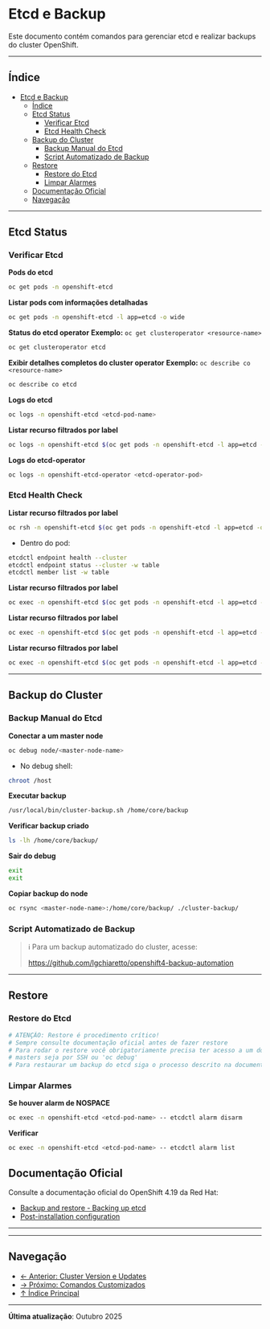 # Etcd e Backup

Este documento contém comandos para gerenciar etcd e realizar backups do cluster OpenShift.

---

## Índice

- [Etcd e Backup](#etcd-e-backup)
  - [Índice](#índice)
  - [Etcd Status](#etcd-status)
    - [Verificar Etcd](#verificar-etcd)
    - [Etcd Health Check](#etcd-health-check)
  - [Backup do Cluster](#backup-do-cluster)
    - [Backup Manual do Etcd](#backup-manual-do-etcd)
    - [Script Automatizado de Backup](#script-automatizado-de-backup)
  - [Restore](#restore)
    - [Restore do Etcd](#restore-do-etcd)
    - [Limpar Alarmes](#limpar-alarmes)
  - [Documentação Oficial](#documentação-oficial)
  - [Navegação](#navegação)
---

## Etcd Status

### Verificar Etcd
**Pods do etcd**

```bash
oc get pods -n openshift-etcd
```

**Listar pods com informações detalhadas**

```bash
oc get pods -n openshift-etcd -l app=etcd -o wide
```

**Status do etcd operator**
**Exemplo:** `oc get clusteroperator <resource-name>`

```bash
oc get clusteroperator etcd
```

**Exibir detalhes completos do cluster operator**
**Exemplo:** `oc describe co <resource-name>`

```bash
oc describe co etcd
```

**Logs do etcd**

```bash ignore-test
oc logs -n openshift-etcd <etcd-pod-name>
```

**Listar recurso filtrados por label**

```bash ignore-test
oc logs -n openshift-etcd $(oc get pods -n openshift-etcd -l app=etcd -o jsonpath='{.items[0].metadata.name}')
```

**Logs do etcd-operator**

```bash ignore-test
oc logs -n openshift-etcd-operator <etcd-operator-pod>
```

### Etcd Health Check
**Listar recurso filtrados por label**

```bash ignore-test
oc rsh -n openshift-etcd $(oc get pods -n openshift-etcd -l app=etcd -o jsonpath='{.items[0].metadata.name}')
```

* Dentro do pod:

```bash ignore-test
etcdctl endpoint health --cluster
etcdctl endpoint status --cluster -w table
etcdctl member list -w table
```

**Listar recurso filtrados por label**

```bash ignore-test
oc exec -n openshift-etcd $(oc get pods -n openshift-etcd -l app=etcd -o jsonpath='{.items[0].metadata.name}') -- etcdctl endpoint status --cluster -w table
```

**Listar recurso filtrados por label**

```bash ignore-test
oc exec -n openshift-etcd $(oc get pods -n openshift-etcd -l app=etcd -o jsonpath='{.items[1].metadata.name}') -- etcdctl member list -w table
```

**Listar recurso filtrados por label**

```bash ignore-test
oc exec -n openshift-etcd $(oc get pods -n openshift-etcd -l app=etcd -o jsonpath='{.items[0].metadata.name}') -- etcdctl alarm list
```

---

## Backup do Cluster

### Backup Manual do Etcd
**Conectar a um master node**

```bash ignore-test
oc debug node/<master-node-name>
```

* No debug shell:

```bash ignore-test
chroot /host
```

**Executar backup**

```bash ignore-test
/usr/local/bin/cluster-backup.sh /home/core/backup
```

**Verificar backup criado**

```bash ignore-test
ls -lh /home/core/backup/
```

**Sair do debug**

```bash ignore-test
exit
exit
```

**Copiar backup do node**

```bash ignore-test
oc rsync <master-node-name>:/home/core/backup/ ./cluster-backup/
```

### Script Automatizado de Backup

> ℹ Para um backup automatizado do cluster, acesse:
>
> https://github.com/lgchiaretto/openshift4-backup-automation

---

## Restore

### Restore do Etcd
```bash ignore-test
# ATENÇÃO: Restore é procedimento crítico!
# Sempre consulte documentação oficial antes de fazer restore
# Para rodar o restore você obrigatoriamente precisa ter acesso a um dos 
# masters seja por SSH ou 'oc debug'
# Para restaurar um backup do etcd siga o processo descrito na documentação oficial
```

### Limpar Alarmes
**Se houver alarm de NOSPACE**

```bash ignore-test
oc exec -n openshift-etcd <etcd-pod-name> -- etcdctl alarm disarm
```

**Verificar**

```bash ignore-test
oc exec -n openshift-etcd <etcd-pod-name> -- etcdctl alarm list
```

## Documentação Oficial

Consulte a documentação oficial do OpenShift 4.19 da Red Hat:

- <a href="https://docs.redhat.com/en/documentation/openshift_container_platform/4.19/html/backup_and_restore">Backup and restore - Backing up etcd</a>
- <a href="https://docs.redhat.com/en/documentation/openshift_container_platform/4.19/html/postinstallation_configuration">Post-installation configuration</a>
---

---

## Navegação

- [← Anterior: Cluster Version e Updates](21-cluster-version-updates.md)
- [→ Próximo: Comandos Customizados](23-comandos-customizados.md)
- [↑ Índice Principal](README.md)

---

**Última atualização**: Outubro 2025
